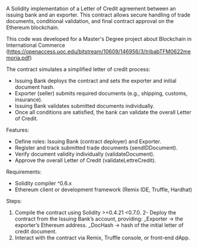 A Solidity implementation of a Letter of Credit agreement between an issuing bank and an exporter. This contract allows secure handling of trade documents, conditional validation, and final contract approval on the Ethereum blockchain.

This code was developed for a Master's Degree project about Blockchain in International Commerce (https://openaccess.uoc.edu/bitstream/10609/146956/3/tribabTFM0622memoria.pdf)

The contract simulates a simplified letter of credit process:
- Issuing Bank deploys the contract and sets the exporter and initial document hash.
- Exporter (seller) submits required documents (e.g., shipping, customs, insurance).
- Issuing Bank validates submitted documents individually.
- Once all conditions are satisfied, the bank can validate the overall Letter of Credit.

Features:
- Define roles: Issuing Bank (contract deployer) and Exporter.
- Register and track submitted trade documents (sendIDDocument).
- Verify document validity individually (validateDocument).
- Approve the overall Letter of Credit (validateLettreCredit).

Requirements:
- Solidity compiler ^0.6.x
- Ethereum client or development framework (Remix IDE, Truffle, Hardhat)

Steps:
1. Compile the contract using Solidity >=0.4.21 <0.7.0.
2- Deploy the contract from the Issuing Bank’s account, providing:
  _Exporter → the exporter’s Ethereum address.
  _DocHash → hash of the initial letter of credit document.
3. Interact with the contract via Remix, Truffle console, or front-end dApp.
